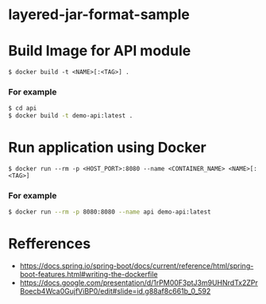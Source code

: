 # layered-jar-format-sample

# Build Image for API module

`$ docker build -t <NAME>[:<TAG>] .`

### For example

```sh
$ cd api
$ docker build -t demo-api:latest .
```

# Run application using Docker

`$ docker run --rm -p <HOST_PORT>:8080 --name <CONTAINER_NAME> <NAME>[:<TAG>]`

### For example

```sh
$ docker run --rm -p 8080:8080 --name api demo-api:latest
```

# Refferences

- https://docs.spring.io/spring-boot/docs/current/reference/html/spring-boot-features.html#writing-the-dockerfile
- https://docs.google.com/presentation/d/1rPM00F3ptJ3m9UHNrdTx2ZPrBoecb4Wca0GujfViBP0/edit#slide=id.g88af8c661b_0_592
